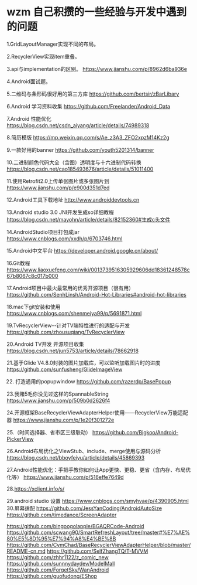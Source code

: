 # wzm 自己积攒的一些经验与开发中遇到的问题

1.GridLayoutManager实现不同的布局。

2.RecyclerView实现item重叠。

3.api与implementation的区别。
https://www.jianshu.com/p/8962d6ba936e

4.Android面试题。

5.二维码与条形码很好用的第三方库
https://github.com/bertsir/zBarLibary

6.Android 学习资料收集
https://github.com/Freelander/Android_Data

7.Android 性能优化
https://blog.csdn.net/csdn_aiyang/article/details/74989318

8.简历模版
https://mp.weixin.qq.com/s/Ae_z3A3_ZFO2xpzM14Kz2g

9.一款好用的banner
https://github.com/youth5201314/banner

10.二进制颜色代码大全（含图）透明度与十六进制代码转换
https://blog.csdn.net/cao185493676/article/details/51011400

11.使用Retrofit2.0上传单张图片或多张图片到
https://www.jianshu.com/p/e900d351d7ed

12.Android工具下载地址
http://www.androiddevtools.cn

13.Android studio 3.0 JNI开发生成so详细教程
https://blog.csdn.net/mayohn/article/details/82152360#生成c头文件

14.AndroidStudio项目打包成jar
https://www.cnblogs.com/xxdh/p/6703746.html

15.Android中文平台
https://developer.android.google.cn/about/

16.Git教程
https://www.liaoxuefeng.com/wiki/0013739516305929606dd18361248578c67b8067c8c017b000

17.Android项目中最火最常用的优秀开源项目（很有用）
https://github.com/SenhLinsh/Android-Hot-Libraries#android-hot-libraries

18.mac下git安装和使用
https://www.cnblogs.com/shenmeiya99/p/5691871.html

19.TvRecyclerView--针对TV端特性进行的适配与开发
https://github.com/zhousuqiang/TvRecyclerView

20.Android TV开发 开源项目收集
https://blog.csdn.net/jun5753/article/details/78662918

21.基于Glide V4.8.0封装的图片加载库，可以监听加载图片时的进度
https://github.com/sunfusheng/GlideImageView

22. 打造通用的popupwindow
https://github.com/razerdp/BasePopup

23.我赌5毛你没见过这样的SpannableString
https://www.jianshu.com/p/509b0d2626f4

24.开源框架BaseRecyclerViewAdapterHelper使用——RecyclerView万能适配器
https://www.jianshu.com/p/1e20f301272e

25.（时间选择器、省市区三级联动）
https://github.com/Bigkoo/Android-PickerView

26.Android布局优化之ViewStub、include、merge使用与源码分析
https://blog.csdn.net/bboyfeiyu/article/details/45869393

27.Android性能优化：手把手教你如何让App更快、更稳、更省（含内存、布局优化等）
https://www.jianshu.com/p/516effe7649d

28.https://xclient.info/s/

29.android studio 设置
https://www.cnblogs.com/smyhvae/p/4390905.html
30.屏幕适配
https://github.com/JessYanCoding/AndroidAutoSize
https://github.com/timedance/ScreenAdapter


https://github.com/bingoogolapple/BGAQRCode-Android
https://github.com/scwang90/SmartRefreshLayout/tree/master#%E7%AE%80%E5%8D%95%E7%94%A8%E4%BE%8B
https://github.com/CymChad/BaseRecyclerViewAdapterHelper/blob/master/README-cn.md
https://github.com/SelfZhangTQ/T-MVVM
https://github.com/zhhr1122/z_comic_new
https://github.com/sunnnydaydev/ModelMall
https://github.com/ForgetSky/WanAndroid
https://github.com/guofudong/EShop

